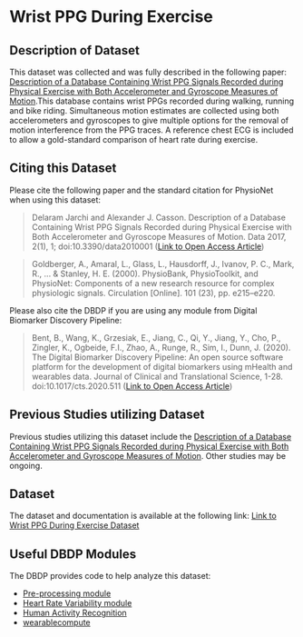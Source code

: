 # Wrist PPG During Exercise

## Description of Dataset
This dataset was collected and was fully described in the following paper: [Description of a Database Containing Wrist PPG Signals Recorded during Physical Exercise with Both Accelerometer and Gyroscope Measures of Motion](https://www.mdpi.com/2306-5729/2/1/1).This database contains wrist PPGs recorded during walking, running and bike riding. Simultaneous motion estimates are collected using both accelerometers and gyroscopes to give multiple options for the removal of motion interference from the PPG traces. A reference chest ECG is included to allow a gold-standard comparison of heart rate during exercise.

## Citing this Dataset
Please cite the following paper and the standard citation for PhysioNet when using this dataset:

> Delaram Jarchi and Alexander J. Casson. Description of a Database Containing Wrist PPG Signals Recorded during Physical Exercise with Both Accelerometer and Gyroscope Measures of Motion. Data 2017, 2(1), 1; doi:10.3390/data2010001 ([Link to Open Access Article](https://www.mdpi.com/2306-5729/2/1/1))

> Goldberger, A., Amaral, L., Glass, L., Hausdorff, J., Ivanov, P. C., Mark, R., ... & Stanley, H. E. (2000). PhysioBank, PhysioToolkit, and PhysioNet: Components of a new research resource for complex physiologic signals. Circulation [Online]. 101 (23), pp. e215–e220.

Please also cite the DBDP if you are using any module from Digital Biomarker Discovery Pipeline:

> Bent, B., Wang, K., Grzesiak, E., Jiang, C., Qi, Y., Jiang, Y., Cho, P., Zingler, K., Ogbeide, F.I., Zhao, A., Runge, R., Sim, I., Dunn, J. (2020). The Digital Biomarker      Discovery Pipeline: An open source software platform for the development of digital biomarkers using mHealth and wearables data. Journal of Clinical and Translational Science, 1-28. doi:10.1017/cts.2020.511 ([Link to Open Access Article](https://www.cambridge.org/core/journals/journal-of-clinical-and-translational-science/article/digital-biomarker-discovery-pipeline-an-open-source-software-platform-for-the-development-of-digital-biomarkers-using-mhealth-and-wearables-data/A6696CEF138247077B470F4800090E63))
## Previous Studies utilizing Dataset

Previous studies utilizing this dataset include the [Description of a Database Containing Wrist PPG Signals Recorded during Physical Exercise with Both Accelerometer and Gyroscope Measures of Motion](https://www.mdpi.com/2306-5729/2/1/1). Other studies may be ongoing.


## Dataset

The dataset and documentation is available at the following link: [Link to Wrist PPG During Exercise Dataset](https://physionet.org/content/wrist/1.0.0/)

## Useful DBDP Modules
The DBDP provides code to help analyze this dataset:

* [Pre-processing module](https://github.com/DigitalBiomarkerDiscoveryPipeline/Pre-process)
* [Heart Rate Variability module](https://github.com/DigitalBiomarkerDiscoveryPipeline/Heart-Rate-Variability)
* [Human Activity Recognition](https://github.com/DigitalBiomarkerDiscoveryPipeline/Human-Activity-Recognition)
* [wearablecompute](https://github.com/DigitalBiomarkerDiscoveryPipeline/wearablecompute)
